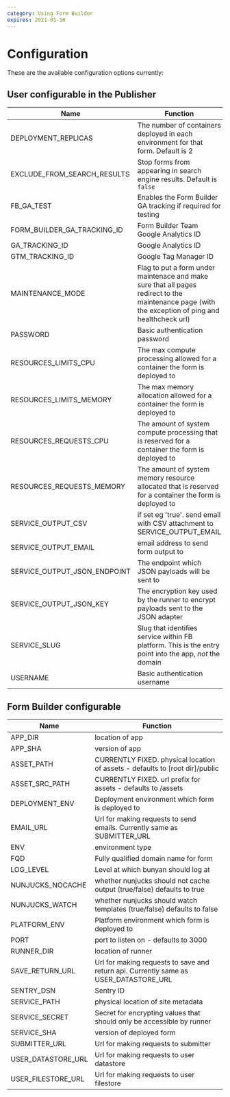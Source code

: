 ```yaml
---
category: Using Form Builder
expires: 2021-01-10
---
```


# Configuration

These are the available configuration options currently:

## User configurable in the Publisher

Name | Function
------------ | -------------
DEPLOYMENT_REPLICAS | The number of containers deployed in each environment for that form. Default is 2
EXCLUDE_FROM_SEARCH_RESULTS | Stop forms from appearing in search engine results. Default is `false`
FB_GA_TEST | Enables the Form Builder GA tracking if required for testing
FORM_BUILDER_GA_TRACKING_ID | Form Builder Team Google Analytics ID
GA_TRACKING_ID | Google Analytics ID
GTM_TRACKING_ID | Google Tag Manager ID
MAINTENANCE_MODE | Flag to put a form under maintenace and make sure that all pages redirect to the maintenance page (with the exception of ping and healthcheck url)
PASSWORD | Basic authentication password
RESOURCES_LIMITS_CPU | The max compute processing allowed for a container the form is deployed to
RESOURCES_LIMITS_MEMORY | The max memory allocation allowed for a container the form is deployed to
RESOURCES_REQUESTS_CPU | The amount of system compute processing that is reserved for a container the form is deployed to
RESOURCES_REQUESTS_MEMORY | The amount of system memory resource allocated that is reserved for a container the form is deployed to
SERVICE_OUTPUT_CSV | if set eg 'true'. send email with CSV attachment to SERVICE_OUTPUT_EMAIL
SERVICE_OUTPUT_EMAIL | email address to send form output to
SERVICE_OUTPUT_JSON_ENDPOINT | The endpoint which JSON payloads will be sent to
SERVICE_OUTPUT_JSON_KEY | The encryption key used by the runner to encrypt payloads sent to the JSON adapter
SERVICE_SLUG | Slug that identifies service within FB platform. This is the entry point into the app, _not_ the domain
USERNAME | Basic authentication username

## Form Builder configurable

Name | Function
------------ | -------------
APP_DIR | location of app
APP_SHA | version of app
ASSET_PATH | CURRENTLY FIXED. physical location of assets - defaults to [root dir]/public
ASSET_SRC_PATH | CURRENTLY FIXED. url prefix for assets - defaults to /assets
DEPLOYMENT_ENV | Deployment environment which form is deployed to
EMAIL_URL | Url for making requests to send emails. Currently same as SUBMITTER_URL
ENV | environment type
FQD | Fully qualified domain name for form
LOG_LEVEL | Level at which bunyan should log at
NUNJUCKS_NOCACHE | whether nunjucks should not cache output (true/false) defaults to true
NUNJUCKS_WATCH | whether nunjucks should watch templates (true/false) defaults to false
PLATFORM_ENV | Platform environment which form is deployed to
PORT | port to listen on - defaults to 3000
RUNNER_DIR | location of runner
SAVE_RETURN_URL | Url for making requests to save and return api. Currently same as USER_DATASTORE_URL
SENTRY_DSN | Sentry ID
SERVICE_PATH | physical location of site metadata
SERVICE_SECRET | Secret for encrypting values that should only be accessible by runner
SERVICE_SHA | version of deployed form
SUBMITTER_URL | Url for making requests to submitter
USER_DATASTORE_URL | Url for making requests to user datastore
USER_FILESTORE_URL | Url for making requests to user filestore
